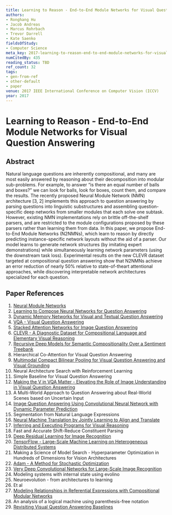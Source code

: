 ```yaml
---
title: Learning to Reason - End-to-End Module Networks for Visual Question Answering
authors:
- Ronghang Hu
- Jacob Andreas
- Marcus Rohrbach
- Trevor Darrell
- Kate Saenko
fieldsOfStudy:
- Computer Science
meta_key: 2017-learning-to-reason-end-to-end-module-networks-for-visual-question-answering
numCitedBy: 435
reading_status: TBD
ref_count: 32
tags:
- gen-from-ref
- other-default
- paper
venue: 2017 IEEE International Conference on Computer Vision (ICCV)
year: 2017
---
```


# Learning to Reason - End-to-End Module Networks for Visual Question Answering

## Abstract

Natural language questions are inherently compositional, and many are most easily answered by reasoning about their decomposition into modular sub-problems. For example, to answer “is there an equal number of balls and boxes?” we can look for balls, look for boxes, count them, and compare the results. The recently proposed Neural Module Network (NMN) architecture [3, 2] implements this approach to question answering by parsing questions into linguistic substructures and assembling question-specific deep networks from smaller modules that each solve one subtask. However, existing NMN implementations rely on brittle off-the-shelf parsers, and are restricted to the module configurations proposed by these parsers rather than learning them from data. In this paper, we propose End-to-End Module Networks (N2NMNs), which learn to reason by directly predicting instance-specific network layouts without the aid of a parser. Our model learns to generate network structures (by imitating expert demonstrations) while simultaneously learning network parameters (using the downstream task loss). Experimental results on the new CLEVR dataset targeted at compositional question answering show that N2NMNs achieve an error reduction of nearly 50% relative to state-of-theart attentional approaches, while discovering interpretable network architectures specialized for each question.

## Paper References

1. [Neural Module Networks](2016-neural-module-networks)
2. [Learning to Compose Neural Networks for Question Answering](2016-learning-to-compose-neural-networks-for-question-answering)
3. [Dynamic Memory Networks for Visual and Textual Question Answering](2016-dynamic-memory-networks-for-visual-and-textual-question-answering)
4. [VQA - Visual Question Answering](2015-vqa-visual-question-answering)
5. [Stacked Attention Networks for Image Question Answering](2016-stacked-attention-networks-for-image-question-answering)
6. [CLEVR - A Diagnostic Dataset for Compositional Language and Elementary Visual Reasoning](2017-clevr-a-diagnostic-dataset-for-compositional-language-and-elementary-visual-reasoning)
7. [Recursive Deep Models for Semantic Compositionality Over a Sentiment Treebank](2013-recursive-deep-models-for-semantic-compositionality-over-a-sentiment-treebank)
8. Hierarchical Co-Attention for Visual Question Answering
9. [Multimodal Compact Bilinear Pooling for Visual Question Answering and Visual Grounding](2016-multimodal-compact-bilinear-pooling-for-visual-question-answering-and-visual-grounding)
10. Neural Architecture Search with Reinforcement Learning
11. Simple Baseline for Visual Question Answering
12. [Making the V in VQA Matter - Elevating the Role of Image Understanding in Visual Question Answering](2017-making-the-v-in-vqa-matter-elevating-the-role-of-image-understanding-in-visual-question-answering)
13. A Multi-World Approach to Question Answering about Real-World Scenes based on Uncertain Input
14. [Image Question Answering Using Convolutional Neural Network with Dynamic Parameter Prediction](2016-image-question-answering-using-convolutional-neural-network-with-dynamic-parameter-prediction)
15. Segmentation from Natural Language Expressions
16. [Neural Machine Translation by Jointly Learning to Align and Translate](2015-neural-machine-translation-by-jointly-learning-to-align-and-translate)
17. [Inferring and Executing Programs for Visual Reasoning](2017-inferring-and-executing-programs-for-visual-reasoning)
18. Fast and Accurate Shift-Reduce Constituent Parsing
19. [Deep Residual Learning for Image Recognition](2015-resnet.md)
20. [TensorFlow - Large-Scale Machine Learning on Heterogeneous Distributed Systems](2016-tensorflow-large-scale-machine-learning-on-heterogeneous-distributed-systems)
21. Making a Science of Model Search - Hyperparameter Optimization in Hundreds of Dimensions for Vision Architectures
22. [Adam - A Method for Stochastic Optimization](2015-adam-a-method-for-stochastic-optimization)
23. [Very Deep Convolutional Networks for Large-Scale Image Recognition](2015-very-deep-convolutional-networks-for-large-scale-image-recognition)
24. Modeling systems with internal state using evolino
25. Neuroevolution - from architectures to learning
26. Et al
27. [Modeling Relationships in Referential Expressions with Compositional Modular Networks](2017-modeling-relationships-in-referential-expressions-with-compositional-modular-networks)
28. An analysis of a logical machine using parenthesis-free notation
29. [Revisiting Visual Question Answering Baselines](2016-revisiting-visual-question-answering-baselines)
